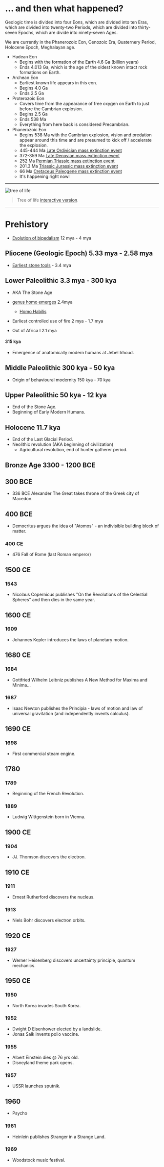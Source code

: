 # ... and then what happened?

Geologic time is divided into four Eons, which are divided into ten Eras, which are divided into twenty-two Periods, which are divided into thirty-seven Epochs, which are divide into ninety-seven Ages.

We are currently in the Phanerozoic Eon, Cenozoic Era, Quaternery Period, Holocene Epoch, Meghalayan age.

* Hadean Eon
  * Begins with the formation of the Earth 4.6 Ga (billion years) 
  * Ends 4.013 Ga, which is the age of the oldest known intact rock formations on Earth.
* Archean Eon
  * Earliest known life appears in this eon.
  * Begins 4.0 Ga
  * Ends 2.5 Ga
* Proterozoic Eon
  * Covers time from the appearance of free oxygen on Earth to just before the Cambrian explosion.
  * Begins 2.5 Ga
  * Ends 538 Ma
  * Everything from here back is considered Precambrian.
* Phanerozoic Eon
  * Begins 538 Ma with the Cambrian explosion, vision and predation appear around this time and are presumed to kick off / accelerate the explosion.
  * 445-444 Ma [Late Ordivician mass extinction event](https://en.wikipedia.org/wiki/Late_Ordovician_mass_extinction)
  * 372-359 Ma [Late Denovian mass extinction event](https://en.wikipedia.org/wiki/Late_Devonian_mass_extinction)
  * 252 Ma [Permian Triassic mass extinction event](https://en.wikipedia.org/wiki/Permian%E2%80%93Triassic_extinction_event)
  * 201.3 Ma [Triassic Jurassic mass extinction event](https://en.wikipedia.org/wiki/Triassic%E2%80%93Jurassic_extinction_event)
  * 66 Ma [Cretaceus Paleogene mass extinction event](https://en.wikipedia.org/wiki/Cretaceous%E2%80%93Paleogene_extinction_event)
  * It's happening right now!

---

![tree of life](https://evogeneao.s3.amazonaws.com/images/tree_of_life/tree-of-life_2000.png)

> Tree of life [interactive version](http://evogeneao.com/en/explore/tree-of-life-explorer).

---

# Prehistory

* [Evolution of bipedalism](https://en.wikipedia.org/wiki/Human_skeletal_changes_due_to_bipedalism) 12 mya - 4 mya

## Pliocene (Geologic Epoch) 5.33 mya - 2.58 mya

* [Earliest stone tools](https://en.wikipedia.org/wiki/List_of_earliest_tools#List_of_tools) - 3.4 mya

## Lower Paleolithic 3.3 mya - 300 kya

* AKA The Stone Age

* [genus homo emerges](https://en.wikipedia.org/wiki/Homo#Australopithecus_and_the_appearance_of_Homo) 2.4mya
  * [Homo Habilis](https://en.wikipedia.org/wiki/Homo_habilis)

* Earliest controlled use of fire 2 mya - 1.7 mya

* Out of Africa I 2.1 mya

#### 315 kya

* Emergence of anatomically modern humans at Jebel Irhoud.

## Middle Paleolithic 300 kya - 50 kya

* Origin of behavioural modernity 150 kya - 70 kya

## Upper Paleolithic 50 kya - 12 kya

* End of the Stone Age.
* Beginning of Early Modern Humans.

## Holocene 11.7 kya

* End of the Last Glacial Period.
* Neolithic revolution (AKA beginning of civilization)
   * Agricultural revolution, end of hunter gatherer period.

## Bronze Age 3300 - 1200 BCE

## 300 BCE

* 336 BCE Alexander The Great takes throne of the Greek city of Macedon.

## 400 BCE

* Democritus argues the idea of "Atomos" - an indivisible building block of matter.

### 400 CE

* 476 Fall of Rome (last Roman emperor)

## 1500 CE

### 1543

* Nicolaus Copernicus publishes "On the Revolutions of the Celestial Spheres" and then dies in the same year.

## 1600 CE

### 1609

* Johannes Kepler introduces the laws of planetary motion.

## 1680 CE

### 1684

* Gottfried Wilhelm Leibniz publishes A New Method for Maxima and Minima...

### 1687

* Isaac Newton publishes the Principia - laws of motion and law of universal gravitation (and independently invents calculus).

## 1690 CE

### 1698

* First commercial steam engine.

## 1780

### 1789

* Beginning of the French Revolution.

### 1889

* Ludwig Wittgenstein born in Vienna.

## 1900 CE

### 1904

* JJ. Thomson discovers the electron.

## 1910 CE

### 1911

* Ernest Rutherford discovers the nucleus.

### 1913

* Niels Bohr discovers electron orbits.

## 1920 CE

### 1927

* Werner Heisenberg discovers uncertainty principle, quantum mechanics.

## 1950 CE

### 1950

* North Korea invades South Korea.

### 1952

* Dwight D Eisenhower elected by a landslide.
* Jonas Salk invents polio vaccine.

### 1955
* Albert Einstein dies @ 76 yrs old.
* Disneyland theme park opens.

### 1957
* USSR launches sputnik.

## 1960
* Psycho

### 1961
* Heinlein publishes Stranger in a Strange Land.

### 1969
* Woodstock music festival.
